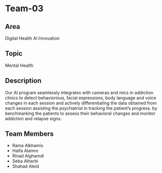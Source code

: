 # Team-03

## Area
Digital Health AI Innovation

## Topic
Mental Health

## Description
Our AI program seamlessly integrates with cameras and mics in addiction clinics 
to detect behaviorious, facial expressions, body language and voice changes in each session 
and actively differentiating the data obtained from each session 
assisting the psychiatrist in tracking the patient’s progress. 
by benchmarking the patients to assess their behavioral changes and monitor addiction and relapse signs.

## Team Members
- Rama Alkhamis
- Haifa Alamro
- Rinad Alghamdi
- Seba Alharbi
- Shahad Aleid
